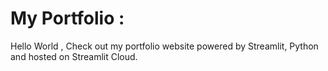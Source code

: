 
# My Portfolio :

Hello World , Check out my portfolio website powered by Streamlit, Python and hosted on Streamlit Cloud.



 
